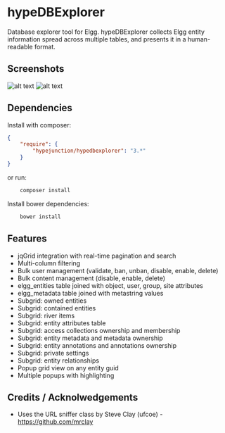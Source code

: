 hypeDBExplorer
==============

Database explorer tool for Elgg.
hypeDBExplorer collects Elgg entity information spread across multiple tables, and presents it in a human-readable format.

## Screenshots ##

![alt text](https://raw.github.com/hypeJunction/hypeDBExplorer/master/screenshots/db_explorer_entities.png "Database Explorer")
![alt text](https://raw.github.com/hypeJunction/hypeDBExplorer/master/screenshots/db_explorer_subgrids.png "Database Explorer")

## Dependencies ##

Install with composer:
```json
{
	"require": {
		"hypejunction/hypedbexplorer": "3.*"
	}
}
```

or run:
```sh
	composer install
```

Install bower dependencies:
```sh
	bower install
```

## Features ##

* jqGrid integration with real-time pagination and search
* Multi-column filtering
* Bulk user management (validate, ban, unban, disable, enable, delete)
* Bulk content management (disable, enable, delete)
* elgg_entities table joined with object, user, group, site attributes
* elgg_metadata table joined with metastring values
* Subgrid: owned entities
* Subgrid: contained entities
* Subgrid: river items
* Subgrid: entity attributes table
* Subgrid: access collections ownership and membership
* Subgrid: entity metadata and metadata ownership
* Subgrid: entity annotations and annotations ownership
* Subgrid: private settings
* Subgrid: entity relationships
* Popup grid view on any entity guid
* Multiple popups with highlighting


## Credits / Acknolwedgements ##

* Uses the URL sniffer class by Steve Clay (ufcoe) - https://github.com/mrclay
